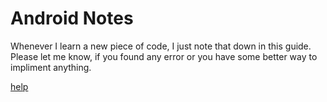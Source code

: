 # Android Notes
Whenever I learn a new piece of code, I just note that down in this guide. Please let me know, if you found any error or you
have some better way to impliment anything.

[help](https://github.com/rameshgangwar/rameshgangwar.github.io/blob/master/index.md)
